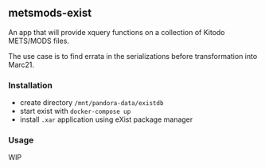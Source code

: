 ## metsmods-exist

An app that will provide xquery functions on a collection of Kitodo METS/MODS files.

The use case is to find errata in the serializations before transformation into Marc21.

### Installation

- create directory `/mnt/pandora-data/existdb`
- start exist with `docker-compose up`
- install `.xar` application using eXist package manager

### Usage
WIP

